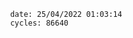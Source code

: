 

                date: 25/04/2022 01:03:14
                cycles: 86640

                         